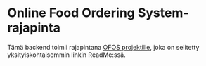 # **Online Food Ordering System-rajapinta**

Tämä backend toimii rajapintana [OFOS projektille](https://github.com/mikktur/OFOS-Frontend), joka on selitetty yksityiskohtaisemmin linkin ReadMe:ssä.
